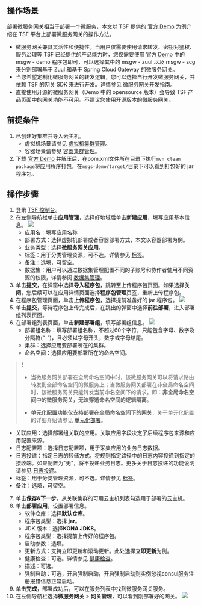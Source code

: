 ## 操作场景

部署微服务网关相当于部署一个微服务，本文以 TSF 提供的 [官方 Demo](https://github.com/tencentyun/tsf-simple-demo) 为例介绍在 TSF 平台上部署微服务网关的操作方法。

- 微服务网关兼具灵活性和便捷性。当用户仅需要使用请求转发、密钥对鉴权、服务治理等 TSF 已经提供的产品能力时，您仅需要使用 [官方 Demo](https://github.com/tencentyun/tsf-simple-demo) 中的 msgw - demo 程序包即可，可以选择其中的 msgw - zuul 以及 msgw - scg 来分别部署基于 Zuul 和基于 Spring Cloud Gateway 的微服务网关。
- 当您希望定制化微服务网关的转发逻辑，您可以选择自行开发微服务网关，并依赖 TSF 的网关 SDK 来进行开发。详情参见 [微服务网关开发指南](https://cloud.tencent.com/document/product/649/40428)。
- 直接使用开源的微服务网关（Demo 中的 opensource 版本）会导致 TSF 产品页面中的网关功能不可用。不建议您使用开源版本的微服务网关。



## 前提条件

1. 已创建好集群并导入云主机。
   - 虚拟机场景请参见 [虚拟机集群管理](https://cloud.tencent.com/document/product/649/73964)。
   - 容器场景请参见 [容器集群管理](https://cloud.tencent.com/document/product/649/73965)。
2. 下载 [官方 Demo](https://github.com/tencentyun/tsf-simple-demo) 并解压后，在pom.xml文件所在目录下执行`mvn clean package`将应用程序打包，在`msgs-demo/target/`目录下可以看到打包好的 jar 程序包。



## 操作步骤

1. 登录 [TSF 控制台](https://console.cloud.tencent.com/tsf)。
2. 在左侧导航栏单击**应用管理**，选择好地域后单击**新建应用**，填写应用基本信息。
   ![](https://qcloudimg.tencent-cloud.cn/raw/0d2b7649b988095e0672fd688e86fadc.png)
   - 应用名：填写应用名称
   - 部署方式：选择虚拟机部署或者容器部署方式，本文以容器部署为例。
   - 业务类型：选择**微服务网关应用**。
   - 标签：用于分类管理资源，可不选。详情参见 [标签](https://cloud.tencent.com/document/product/649/53869)。
   - 备注：选填，可留空。
   - 数据集：用户可以通过数据集管理配置不同的子账号和协作者使用不同资源的权限，详情参阅 [数据集管理](https://cloud.tencent.com/document/product/649/38326)。
3. 单击**提交**，在弹窗中选择**导入程序包**，跳转至上传程序包页面。如果选择**关闭**，您后续可以在应用详情页面选择**程序包管理**页签，重新上传程序包。
4. 在程序包管理页面，单击**上传程序包**，选择提前准备好的 jar 程序包。
   ![](https://qcloudimg.tencent-cloud.cn/raw/462fb687767b2c22ecd1791c57b9937c.png)
5. 单击**提交**，等待程序包上传完成后，在跳出的弹窗中选择**前往部署**，进入部署组列表页面。
6. 在部署组列表页面，单击**新建部署组**，填写部署组信息。
![](https://qcloudimg.tencent-cloud.cn/raw/21d76e67be2d1cf7da895270cebff97c.png)
   - 部署组名称：填写部署组名称，不超过60个字符，只能包含字母、数字及分隔符(“-”)，且必须以字母开头，数字或字母结尾。
   - 集群：选择应用要部署所在的集群。
   - 命名空间：选择应用要部署所在的命名空间。
> !
>
> - 当微服务网关部署在全局命名空间中时，该微服务网关可以将请求路由转发到全部命名空间的微服务上；当微服务网关部署在非全局命名空间时，该微服务网关只能转发当前命名空间下的请求。即：**非全局命名空间中的微服务网关，无法穿透命名空间的逻辑隔离**。
>
> - **单元化配置功能仅支持部署在全局命名空间下的网关**，关于单元化配置的详细介绍请参见 [单元化部署](https://cloud.tencent.com/document/product/649/55879)。
> 
   - 关联应用：选择部署组关联的应用。关联应用字段决定了后续程序包来源和应用配置来源。
   - 日志配置项：选择日志配置项，用于采集应用的业务日志数据。
   - 日志投递：指定日志的转储方式，将规则指定路径中的日志内容投递到指定的接收端。如果配置为"无"，将不投递业务日志。更多关于日志投递的功能说明请参见 [日志投递](https://cloud.tencent.com/document/product/649/43510)。
   - 标签：用于分类管理资源，可不选。详情参见 [标签](https://cloud.tencent.com/document/product/649/53869)。
   - 备注：选填，可留空。
7. 单击**保存&下一步**，从关联集群的可用云主机列表勾选用于部署的云主机。
8. 单击**部署应用**，设置部署信息。
   - 软件仓库：选择**默认仓库**。
   - 程序包类型：选择 **jar**。
   - JDK 版本：选择**KONA JDK8**。
   - 程序包类型：选择提前上传好的程序包。
   - 启动参数：选填。
   - 更新方式：支持立即更新和滚动更新。此处选择**立即更新**为例。
   - 健康检查：可选。详情参见 [健康检查](https://cloud.tencent.com/document/product/649/52359)。
   - 描述：可选。
   - 强制启动：可选，开启强制启动，开启强制启动则实例忽视consul服务注册报错信息正常启动。
9. 单击**完成**，部署成功后，可以在服务列表中找到微服务网关服务。
10. 在左侧导航栏选择**微服务网关** > **网关管理**，可以看到刚部署好的网关。
![](https://qcloudimg.tencent-cloud.cn/raw/13074c176a7c8c296f037058e1477960.png)
